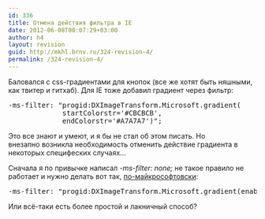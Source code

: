 ```yaml
---
id: 336
title: Отмена действия фильтра в IE
date: 2012-06-08T00:07:29+03:00
author: h4
layout: revision
guid: http://mkhl.brnv.ru/324-revision-4/
permalink: /324-revision-4/
---
```

Баловался с css-градиентами для кнопок (все же хотят быть няшными, как твитер и гитхаб). Для IE тоже добавил градиент через фильтр:

<pre>-ms-filter: "progid:DXImageTransform.Microsoft.gradient(
             startColorstr='#CBCBCB',
             endColorstr='#A7A7A7')";</pre>

Это все знают и умеют, и я бы не стал об этом писать. Но внезапно возникла необходимость отменить действие градиента в некоторых специфеских случаях&#8230;

Сначала я по привычке написал _-ms-filter: none;_ не такое правило не работает и нужно делать вот так, [по-майкрософтовски](http://msdn.microsoft.com/en-us/library/ie/ms532876(v=vs.85).aspx):

<pre>-ms-filter: "progid:DXImageTransform.Microsoft.gradient(enabled=false)";</pre>

Или всё-таки есть более простой и лакничный способ?